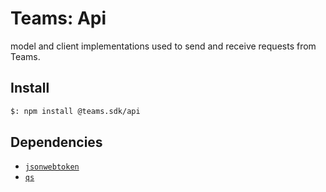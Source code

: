 # Teams: Api

model and client implementations used to send and receive requests from Teams.

## Install

```bash
$: npm install @teams.sdk/api
```

## Dependencies

-   [`jsonwebtoken`](https://www.npmjs.com/package/jsonwebtoken)
-   [`qs`](https://www.npmjs.com/package/qs)
